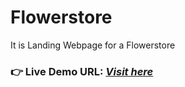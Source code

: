 # Flowerstore
It is Landing Webpage for a Flowerstore 
### **👉 Live Demo URL:** <a href="https://shreyash00007.github.io/flowerstore/">***Visit here***</a>

